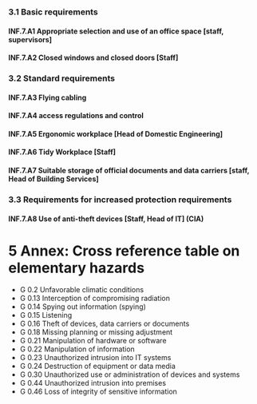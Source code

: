 ### 3.1 Basic requirements
#### INF.7.A1 Appropriate selection and use of an office space [staff, supervisors]
#### INF.7.A2 Closed windows and closed doors [Staff]
### 3.2 Standard requirements
#### INF.7.A3 Flying cabling
#### INF.7.A4 access regulations and control
#### INF.7.A5 Ergonomic workplace [Head of Domestic Engineering]
#### INF.7.A6 Tidy Workplace [Staff]
#### INF.7.A7 Suitable storage of official documents and data carriers [staff, Head of Building Services]
### 3.3 Requirements for increased protection requirements
#### INF.7.A8 Use of anti-theft devices [Staff, Head of IT] (CIA)
# 5 Annex: Cross reference table on elementary hazards
* G 0.2 Unfavorable climatic conditions
* G 0.13 Interception of compromising radiation
* G 0.14 Spying out information (spying)
* G 0.15 Listening
* G 0.16 Theft of devices, data carriers or documents
* G 0.18 Missing planning or missing adjustment
* G 0.21 Manipulation of hardware or software
* G 0.22 Manipulation of information
* G 0.23 Unauthorized intrusion into IT systems
* G 0.24 Destruction of equipment or data media
* G 0.30 Unauthorized use or administration of devices and systems
* G 0.44 Unauthorized intrusion into premises
* G 0.46 Loss of integrity of sensitive information
